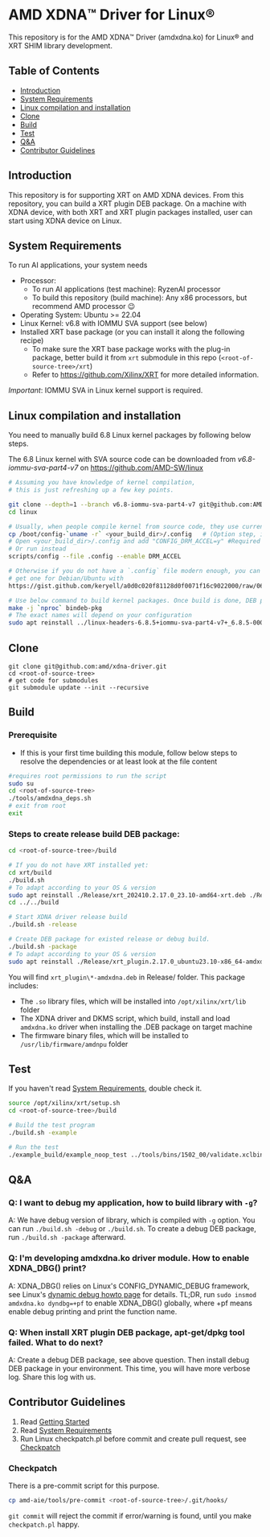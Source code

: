 # AMD XDNA™️ Driver for Linux®️
This repository is for the AMD XDNA™️ Driver (amdxdna.ko) for Linux®️ and XRT SHIM library development.

## Table of Contents
- [Introduction](#introduction)
- [System Requirements](#system-requirements)
- [Linux compilation and installation](#linux-compilation-and-installation)
- [Clone](#clone)
- [Build](#build)
- [Test](#test)
- [Q&A](#qa)
- [Contributor Guidelines](#contributor-guidelines)

## Introduction
This repository is for supporting XRT on AMD XDNA devices. From this repository, you can build a XRT plugin DEB package.
On a machine with XDNA device, with both XRT and XRT plugin packages installed, user can start using XDNA device on Linux.

## System Requirements
To run AI applications, your system needs
* Processor:
  - To run AI applications (test machine): RyzenAI processor
  - To build this repository (build machine): Any x86 processors, but recommend AMD processor :wink:
* Operating System: Ubuntu >= 22.04
* Linux Kernel: v6.8 with IOMMU SVA support (see below)
* Installed XRT base package (or you can install it along the
  following recipe)
  - To make sure the XRT base package works with the plug-in package, better build it from `xrt` submodule in this repo (`<root-of-source-tree>/xrt`)
  - Refer to https://github.com/Xilinx/XRT for more detailed information.

*Important*: IOMMU SVA in Linux kernel support is required.

## Linux compilation and installation

You need to manually build 6.8 Linux kernel packages by following below steps.

The 6.8 Linux kernel with SVA source code can be downloaded from _v6.8-iommu-sva-part4-v7_ on https://github.com/AMD-SW/linux
``` bash
# Assuming you have knowledge of kernel compilation,
# this is just refreshing up a few key points.

git clone --depth=1 --branch v6.8-iommu-sva-part4-v7 git@github.com:AMD-SW/linux
cd linux

# Usually, when people compile kernel from source code, they use current config.
cp /boot/config-`uname -r` <your_build_dir>/.config   # (Option step, if you know how to do it better)
# Open <your_build_dir>/.config and add "CONFIG_DRM_ACCEL=y" #Required by XDNA Driver
# Or run instead
scripts/config --file .config --enable DRM_ACCEL

# Otherwise if you do not have a `.config` file modern enough, you can
# get one for Debian/Ubuntu with
https://gist.github.com/keryell/a0d0c020f81128d0f0071f16c9022000/raw/069d79a53fd20193ea4c9fa469d84ffc334229bb/.config

# Use below command to build kernel packages. Once build is done, DEB packages are at the parent directory of <your_build_dir>
make -j `nproc` bindeb-pkg
# The exact names will depend on your configuration
sudo apt reinstall ../linux-headers-6.8.5+iommu-sva-part4-v7+_6.8.5-00095-g88132f705404-2_amd64.deb ../linux-image-6.8.5+iommu-sva-part4-v7+_6.8.5-00095-g88132f705404-2_amd64.deb ../linux-libc-dev_6.8.5-00095-g88132f705404-2_amd64.deb
```

## Clone

```
git clone git@github.com:amd/xdna-driver.git
cd <root-of-source-tree>
# get code for submodules
git submodule update --init --recursive
```

## Build

### Prerequisite

* If this is your first time building this module,
  follow below steps to resolve the dependencies or at least look at
  the file content
``` bash
#requires root permissions to run the script
sudo su
cd <root-of-source-tree>
./tools/amdxdna_deps.sh
# exit from root
exit
```

### Steps to create release build DEB package:

``` bash
cd <root-of-source-tree>/build

# If you do not have XRT installed yet:
cd xrt/build
./build.sh
# To adapt according to your OS & version
sudo apt reinstall ./Release/xrt_202410.2.17.0_23.10-amd64-xrt.deb ./Release/xrt_202410.2.17.0_23.10-amd64-xbflash2.deb
cd ../../build

# Start XDNA driver release build
./build.sh -release

# Create DEB package for existed release or debug build.
./build.sh -package
# To adapt according to your OS & version
sudo apt reinstall ./Release/xrt_plugin.2.17.0_ubuntu23.10-x86_64-amdxdna.deb
```
You will find `xrt_plugin\*-amdxdna.deb` in Release/ folder. This package includes:
* The `.so` library files, which will be installed into `/opt/xilinx/xrt/lib` folder
* The XDNA driver and DKMS script, which build, install and load
  `amdxdna.ko` driver when installing the .DEB package on target machine
* The firmware binary files, which will be installed to `/usr/lib/firmware/amdnpu` folder

## Test

If you haven't read [System Requirements](#system-requirements), double check it.

``` bash
source /opt/xilinx/xrt/setup.sh
cd <root-of-source-tree>/build

# Build the test program
./build.sh -example

# Run the test
./example_build/example_noop_test ../tools/bins/1502_00/validate.xclbin
```

## Q&A

### Q: I want to debug my application, how to build library with `-g`?

A: We have debug version of library, which is compiled with `-g` option. You can run `./build.sh -debug` or `./build.sh`.
To create a debug DEB package, run `./build.sh -package` afterward.

### Q: I'm developing amdxdna.ko driver module. How to enable XDNA_DBG() print?

A: XDNA_DBG() relies on Linux's CONFIG_DYNAMIC_DEBUG framework, see Linux's [dynamic debug howto page](https://www.kernel.org/doc/html/v6.8/admin-guide/dynamic-debug-howto.html) for details.
TL;DR, run `sudo insmod amdxdna.ko dyndbg=+pf` to enable XDNA_DBG() globally, where +pf means enable debug printing and print the function name.

### Q: When install XRT plugin DEB package, apt-get/dpkg tool failed. What to do next?

A: Create a debug DEB package, see above question. Then install debug DEB package in your environment. This time, you will have more verbose log. Share this log with us.

## Contributor Guidelines
1. Read [Getting Started](#getting-started)
2. Read [System Requirements](#system-requirements)
3. Run Linux checkpatch.pl before commit and create pull request, see [Checkpatch](#checkpatch)

### Checkpatch
There is a pre-commit script for this purpose.
``` bash
cp amd-aie/tools/pre-commit <root-of-source-tree>/.git/hooks/
```
`git commit` will reject the commit if error/warning is found, until you make `checkpatch.pl` happy.
